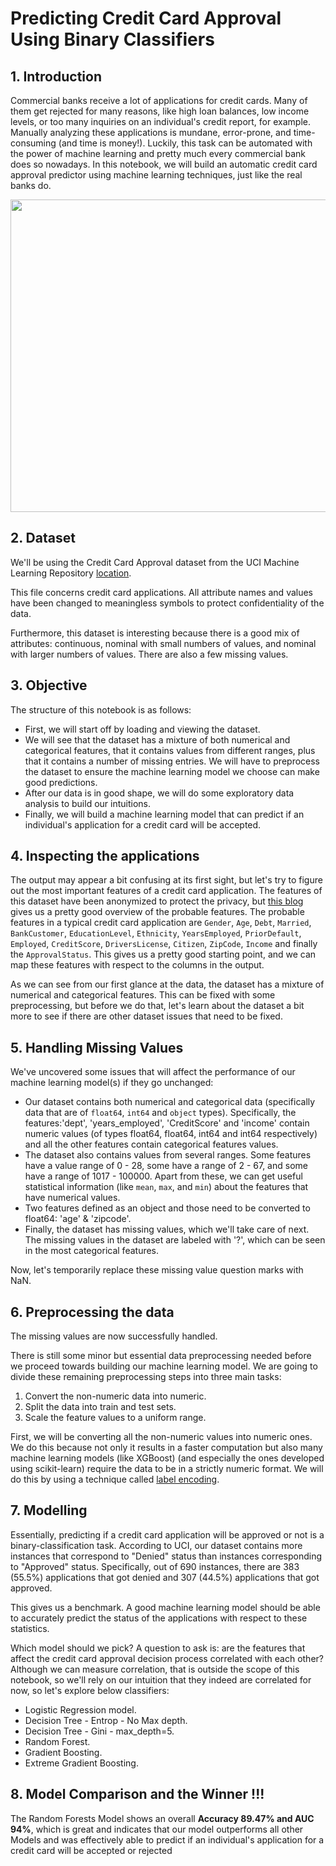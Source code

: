 # Predicting Credit Card Approval Using Binary Classifiers

## 1. Introduction

Commercial banks receive a lot of applications for credit cards. Many of them get rejected for many reasons, like high loan balances, low income levels, or too many inquiries on an individual's credit report, for example. Manually analyzing these applications is mundane, error-prone, and time-consuming (and time is money!). Luckily, this task can be automated with the power of machine learning and pretty much every commercial bank does so nowadays. In this notebook, we will build an automatic credit card approval predictor using machine learning techniques, just like the real banks do.


<p align="center">
  <img width="750" height="500" src="https://user-images.githubusercontent.com/67468718/106730102-10cf9600-65c3-11eb-91d4-bc15e9b37ed9.jpeg">
</p>

## 2. Dataset

We'll be using the Credit Card Approval dataset from the UCI Machine Learning Repository [location](http://archive.ics.uci.edu/ml/datasets/credit+approval).

This file concerns credit card applications. All attribute names and values have been changed to meaningless symbols to protect confidentiality of the data.

Furthermore, this dataset is interesting because there is a good mix of attributes: continuous, nominal with small numbers of values, and nominal with larger numbers of values. There are also a few missing values.


## 3. Objective

The structure of this notebook is as follows:

 * First, we will start off by loading and viewing the dataset.
 * We will see that the dataset has a mixture of both numerical and categorical features, that it contains values from different ranges, plus that it contains a number of missing entries.
We will have to preprocess the dataset to ensure the machine learning model we choose can make good predictions.
 * After our data is in good shape, we will do some exploratory data analysis to build our intuitions.
 * Finally, we will build a machine learning model that can predict if an individual's application for a credit card will be accepted.
 
 
 ## 4. Inspecting the applications

<p>The output may appear a bit confusing at its first sight, but let's try to figure out the most important features of a credit card application. The features of this dataset have been anonymized to protect the privacy, but <a href="http://rstudio-pubs-static.s3.amazonaws.com/73039_9946de135c0a49daa7a0a9eda4a67a72.html">this blog</a> gives us a pretty good overview of the probable features. The probable features in a typical credit card application are <code>Gender</code>, <code>Age</code>, <code>Debt</code>, <code>Married</code>, <code>BankCustomer</code>, <code>EducationLevel</code>, <code>Ethnicity</code>, <code>YearsEmployed</code>, <code>PriorDefault</code>, <code>Employed</code>, <code>CreditScore</code>, <code>DriversLicense</code>, <code>Citizen</code>, <code>ZipCode</code>, <code>Income</code> and finally the <code>ApprovalStatus</code>. This gives us a pretty good starting point, and we can map these features with respect to the columns in the output.   </p>
<p>As we can see from our first glance at the data, the dataset has a mixture of numerical and categorical features. This can be fixed with some preprocessing, but before we do that, let's learn about the dataset a bit more to see if there are other dataset issues that need to be fixed.</p>

## 5. Handling Missing Values

  <p>We've uncovered some issues that will affect the performance of our machine learning model(s) if they go unchanged:</p>
<ul>
<li>Our dataset contains both numerical and categorical data (specifically data that are of <code>float64</code>, <code>int64</code> and <code>object</code> types). Specifically, the features:'dept', 'years_employed', 'CreditScore' and 'income' contain numeric values (of types float64, float64, int64 and int64 respectively) and all the other features contain categorical features values.</li>
<li>The dataset also contains values from several ranges. Some features have a value range of 0 - 28, some have a range of 2 - 67, and some have a range of 1017 - 100000. Apart from these, we can get useful statistical information (like <code>mean</code>, <code>max</code>, and <code>min</code>) about the features that have numerical values. </li>
<li>Two features defined as an object and those need to be converted to float64: 'age' & 'zipcode'.    
<li>Finally, the dataset has missing values, which we'll take care of next. The missing values in the dataset are labeled with '?', which can be seen in the most categorical features.</li>
</ul>
<p>Now, let's temporarily replace these missing value question marks with NaN.</p>


## 6. Preprocessing the data

<p>The missing values are now successfully handled.</p>
<p>There is still some minor but essential data preprocessing needed before we proceed towards building our machine learning model. We are going to divide these remaining preprocessing steps into three main tasks:</p>
<ol>
<li>Convert the non-numeric data into numeric.</li>
<li>Split the data into train and test sets. </li>
<li>Scale the feature values to a uniform range.</li>
</ol>
<p>First, we will be converting all the non-numeric values into numeric ones. We do this because not only it results in a faster computation but also many machine learning models (like XGBoost) (and especially the ones developed using scikit-learn) require the data to be in a strictly numeric format. We will do this by using a technique called <a href="http://scikit-learn.org/stable/modules/generated/sklearn.preprocessing.LabelEncoder.html">label encoding</a>.</p>


## 7. Modelling

Essentially, predicting if a credit card application will be approved or not is a binary-classification task. According to UCI, our dataset contains more instances that correspond to "Denied" status than instances corresponding to "Approved" status. Specifically, out of 690 instances, there are 383 (55.5%) applications that got denied and 307 (44.5%) applications that got approved.

This gives us a benchmark. A good machine learning model should be able to accurately predict the status of the applications with respect to these statistics.

Which model should we pick? A question to ask is: are the features that affect the credit card approval decision process correlated with each other? Although we can measure correlation, that is outside the scope of this notebook, so we'll rely on our intuition that they indeed are correlated for now, so let's explore below classifiers:

 * Logistic Regression model.
 * Decision Tree - Entrop - No Max depth.
 * Decision Tree - Gini - max_depth=5.
 * Random Forest.
 * Gradient Boosting.
 * Extreme Gradient Boosting.
 
## 8. Model Comparison and the Winner !!!

The Random Forests Model shows an overall **Accuracy 89.47% and AUC 94%**, which is great and indicates that our model outperforms all other Models and was effectively able to  predict if an individual's application for a credit card will be accepted or rejected
  


